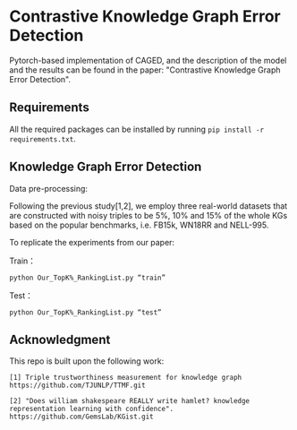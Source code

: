 # Contrastive Knowledge Graph Error Detection
Pytorch-based implementation of CAGED, and the description of the model and the results can be found in the paper: "Contrastive Knowledge Graph Error Detection".

## Requirements

All the required packages can be installed by running `pip install -r requirements.txt`.

## Knowledge Graph Error Detection

Data pre-processing:

Following the previous study[1,2], we employ three real-world datasets that are constructed with noisy triples to be 5%, 10% and 15% of the whole KGs based on the popular benchmarks, i.e. FB15k, WN18RR and NELL-995.

To replicate the experiments from our paper:

Train：

`python Our_TopK%_RankingList.py “train”`


Test：

`python Our_TopK%_RankingList.py “test”`



## Acknowledgment
This repo is built upon the following work:
```
[1] Triple trustworthiness measurement for knowledge graph
https://github.com/TJUNLP/TTMF.git

[2] "Does william shakespeare REALLY write hamlet? knowledge representation learning with confidence".
https://github.com/GemsLab/KGist.git
```


